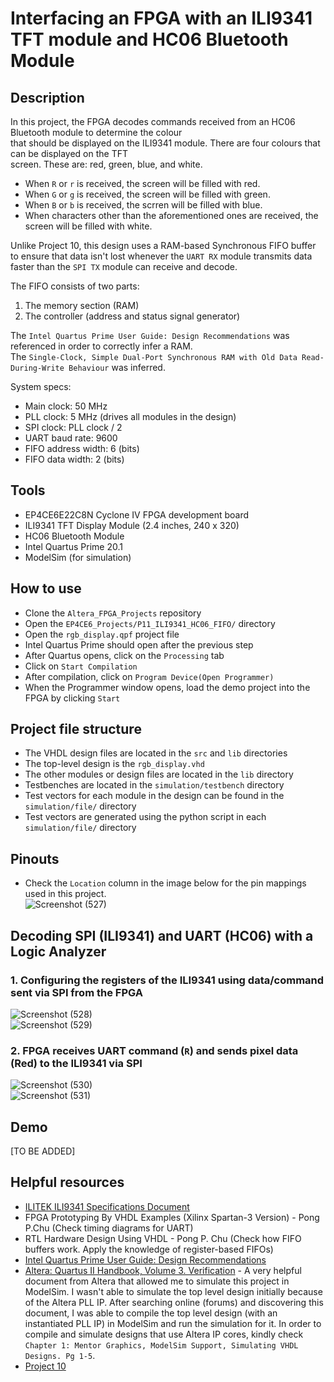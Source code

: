 # Interfacing an FPGA with an ILI9341 TFT module and HC06 Bluetooth Module        
## Description  
In this project, the FPGA decodes commands received from an HC06 Bluetooth module to determine the colour  
that should be displayed on the ILI9341 module. There are four colours that can be displayed on the TFT  
screen. These are: red, green, blue, and white.   
- When ``R`` or ``r`` is received, the screen will be filled with red.    
- When ``G`` or ``g`` is received, the screen will be filled with green.   
- When ``B`` or ``b`` is received, the scrren will be filled with blue.   
- When characters other than the aforementioned ones are received, the screen will be filled with white.   

Unlike Project 10, this design uses a RAM-based Synchronous FIFO buffer to ensure that data isn't lost whenever the ``UART RX`` module transmits data faster than the ``SPI TX`` module can receive and decode.
  
The FIFO consists of two parts:  
1. The memory section (RAM)   
2. The controller (address and status signal generator)  

The ``Intel Quartus Prime User Guide: Design Recommendations`` was referenced in order to correctly infer a RAM.   
The ``Single-Clock, Simple Dual-Port Synchronous RAM with Old Data Read-During-Write Behaviour`` was inferred.    

System specs:     
- Main clock: 50 MHz       
- PLL clock: 5 MHz (drives all modules in the design)  
- SPI clock: PLL clock / 2        
- UART baud rate: 9600  
- FIFO address width: 6 (bits)  
- FIFO data width: 2 (bits)      

## Tools  
- EP4CE6E22C8N Cyclone IV FPGA development board
- ILI9341 TFT Display Module (2.4 inches, 240 x 320)    
- HC06 Bluetooth Module     
- Intel Quartus Prime 20.1
- ModelSim (for simulation)  

## How to use   
- Clone the ``Altera_FPGA_Projects`` repository   
- Open the ``EP4CE6_Projects/P11_ILI9341_HC06_FIFO/`` directory  
- Open the ``rgb_display.qpf`` project file   
- Intel Quartus Prime should open after the previous step   
- After Quartus opens, click on the ``Processing`` tab  
- Click on ``Start Compilation``  
- After compilation, click on ``Program Device(Open Programmer)``  
- When the Programmer window opens, load the demo project into the FPGA by clicking ``Start`` 

## Project file structure     
- The VHDL design files are located in the ``src`` and ``lib`` directories  
- The top-level design is the ``rgb_display.vhd``  
- The other modules or design files are located in the ``lib`` directory
- Testbenches are located in the ``simulation/testbench`` directory
- Test vectors for each module in the design can be found in the ``simulation/file/`` directory
- Test vectors are generated using the python script in each ``simulation/file/`` directory  

## Pinouts  
- Check the ``Location`` column in the image below for the pin mappings used in this project.      
![Screenshot (527)](https://github.com/MUDAL/Altera_FPGA_Projects/assets/46250887/14a0cb04-4df8-407e-a317-71a74a7a0157)  

## Decoding SPI (ILI9341) and UART (HC06) with a Logic Analyzer        
### 1. Configuring the registers of the ILI9341 using data/command sent via SPI from the FPGA     
![Screenshot (528)](https://github.com/MUDAL/Altera_FPGA_Projects/assets/46250887/7dd359b2-165c-475a-abd1-dd0fb038b282)  
![Screenshot (529)](https://github.com/MUDAL/Altera_FPGA_Projects/assets/46250887/aa73fe3b-c8a1-4cfe-a5c4-5379f2561e1f)  

### 2. FPGA receives UART command (``R``) and sends pixel data (Red) to the ILI9341 via SPI   
![Screenshot (530)](https://github.com/MUDAL/Altera_FPGA_Projects/assets/46250887/9d5f9ccf-91c2-427a-9c4a-73b2e9d2ca31)  
![Screenshot (531)](https://github.com/MUDAL/Altera_FPGA_Projects/assets/46250887/2ebbc1a2-6c3f-42cb-a08e-cec818bfb2ee)  

## Demo         
[TO BE ADDED]    

## Helpful resources   
- [ILITEK ILI9341 Specifications Document](https://drive.google.com/file/d/1omF5Pk9mfnfzifMGQ6iuK6_T9_BTqp32/view?usp=sharing)
- FPGA Prototyping By VHDL Examples (Xilinx Spartan-3 Version) - Pong P.Chu (Check timing diagrams for UART)   
- RTL Hardware Design Using VHDL - Pong P. Chu (Check how FIFO buffers work. Apply the knowledge of register-based FIFOs)   
- [Intel Quartus Prime User Guide: Design Recommendations](https://drive.google.com/file/d/10ceeMwrubd7WwAiYCywm3BV2gu6W5p9I/view?usp=sharing)  
- [Altera: Quartus II Handbook, Volume 3. Verification](https://drive.google.com/file/d/1oJjXx_n8-xdQk2OVQpPyZaf3n0bG2LTP/view?usp=sharing) - A very helpful document from Altera that allowed me to simulate this project in ModelSim. I wasn't able to simulate the top level design initially because of the Altera PLL IP. After searching online (forums) and discovering this document, I was able to compile the top level design (with an instantiated PLL IP) in ModelSim and run the simulation for it. In order to compile and simulate designs that use Altera IP cores, kindly check ``Chapter 1: Mentor Graphics, ModelSim Support, Simulating VHDL Designs. Pg 1-5``.
- [Project 10](https://github.com/MUDAL/Altera_FPGA_Projects/tree/main/EP4CE6_Projects/P10_ILI9341_HC06)     

